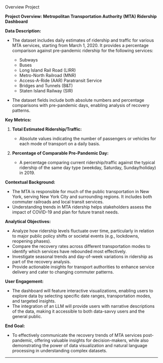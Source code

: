 Overview Project

**Project Overview: Metropolitan Transportation Authority (MTA) Ridership Dashboard**

**Data Description:**
- The dataset includes daily estimates of ridership and traffic for various MTA services, starting from March 1, 2020. It provides a percentage comparison against pre-pandemic ridership for the following services: 
  - Subways
  - Buses
  - Long Island Rail Road (LIRR)
  - Metro-North Railroad (MNR)
  - Access-A-Ride (AAR) Paratransit Service
  - Bridges and Tunnels (B&T)
  - Staten Island Railway (SIR)

- The dataset fields include both absolute numbers and percentage comparisons with pre-pandemic days, enabling analysis of recovery patterns.

**Key Metrics:**
1. **Total Estimated Ridership/Traffic:**
   - Absolute values indicating the number of passengers or vehicles for each mode of transport on a daily basis.

2. **Percentage of Comparable Pre-Pandemic Day:**
   - A percentage comparing current ridership/traffic against the typical ridership of the same day type (weekday, Saturday, Sunday/holiday) in 2019.

**Contextual Background:**
- The MTA is responsible for much of the public transportation in New York, serving New York City and surrounding regions. It includes both commuter railroads and local transit services.
- Understanding trends in MTA ridership helps stakeholders assess the impact of COVID-19 and plan for future transit needs.

**Analytical Objectives:**
- Analyze how ridership levels fluctuate over time, particularly in relation to major public policy shifts or societal events (e.g., lockdowns, reopening phases).
- Compare the recovery rates across different transportation modes to identify which services have rebounded most effectively.
- Investigate seasonal trends and day-of-week variations in ridership as part of the recovery analysis.
- Provide actionable insights for transport authorities to enhance service delivery and cater to changing commuter patterns.

**User Engagement:**
- The dashboard will feature interactive visualizations, enabling users to explore data by selecting specific date ranges, transportation modes, and targeted insights.
- The integration of an LLM will provide users with narrative descriptions of the data, making it accessible to both data-savvy users and the general public.

**End Goal:**
- To effectively communicate the recovery trends of MTA services post-pandemic, offering valuable insights for decision-makers, while also demonstrating the power of data visualization and natural language processing in understanding complex datasets.

---
